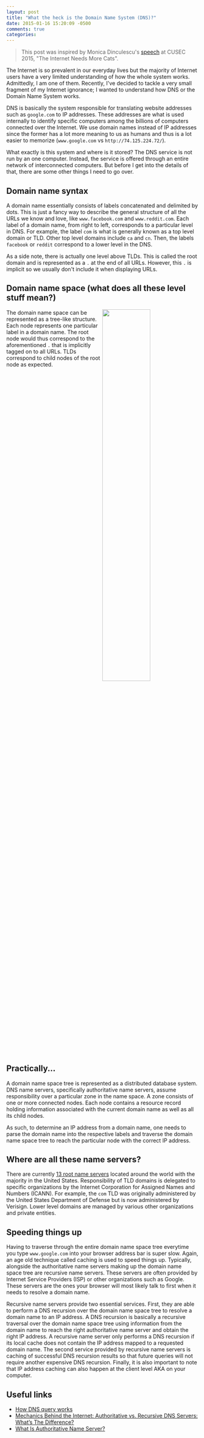 ```yaml
---
layout: post
title: "What the heck is the Domain Name System (DNS)?"
date: 2015-01-16 15:20:09 -0500
comments: true
categories: 
---
```


> This post was inspired by Monica Dinculescu's [speech](http://meowni.ca/posts/cat-dns-cascadia/) at CUSEC 2015, "The Internet Needs More Cats".

The Internet is so prevalent in our everyday lives but the majority of Internet users have a very limited understanding of how the whole system works. Admittedly, I am one of them. Recently, I've decided to tackle a very small fragment of my Internet ignorance; I wanted to understand how DNS or the Domain Name System works.

DNS is basically the system responsible for translating website addresses such as `google.com` to IP addresses. These addresses are what is used internally to identify specific computers among the billions of computers connected over the Internet. We use domain names instead of IP addresses since the former has a lot more meaning to us as humans and thus is a lot easier to memorize (`www.google.com` vs `http://74.125.224.72/`).

What exactly is this system and where is it stored? The DNS service is not run by an one computer. Instead, the service is offered through an entire network of interconnected computers. But before I get into the details of that, there are some other things I need to go over.

## Domain name syntax

A domain name essentially consists of labels concatenated and delimited by dots. This is just a fancy way to describe the general structure of all the URLs we know and love, like `www.facebook.com` and `www.reddit.com`. Each label of a domain name, from right to left, corresponds to a particular level in DNS. For example, the label `com` is what is generally known as a top level domain or TLD. Other top level domains include `ca` and `cn`. Then, the labels `facebook` or `reddit` correspond to a lower level in the DNS.

As a side note, there is actually one level above TLDs. This is called the root domain and is represented as a `.` at the end of all URLs. However, this `.` is implicit so we usually don't include it when displaying URLs.

## Domain name space (what does all these level stuff mean?)

<img align="right" style="width: 50%" src="http://upload.wikimedia.org/wikipedia/commons/b/b1/Domain_name_space.svg">

The domain name space can be represented as a tree-like structure. Each node represents one particular label in a domain name. The root node would thus correspond to the aforementioned `.` that is implicitly tagged on to all URLs. TLDs correspond to child nodes of the root node as expected.

<div style="clear: both; margin-bottom: 20px"></div>

## Practically...

A domain name space tree is represented as a distributed database system. DNS name servers, specifically authoritative name servers, assume responsibility over a particular zone in the name space. A zone consists of one or more connected nodes. Each node contains a resource record holding information associated with the current domain name as well as all its child nodes.

As such, to determine an IP address from a domain name, one needs to parse the domain name into the respective labels and traverse the domain name space tree to reach the particular node with the correct IP address.

## Where are all these name servers?

There are currently [13 root name servers](http://en.wikipedia.org/wiki/Root_name_server#Root_server_addresses) located around the world with the majority in the United States. Responsibility of TLD domains is delegated to specific organizations by the Internet Corporation for Assigned Names and Numbers (ICANN). For example, the `com` TLD was originally administered by the United States Department of Defense but is now administered by Verisign. Lower level domains are managed by various other organizations and private entities.

## Speeding things up

Having to traverse through the entire domain name space tree everytime you type `www.google.com` into your browser address bar is super slow. Again, an age old technique called caching is used to speed things up. Typically, alongside the authoritative name servers making up the domain name space tree are recursive name servers. These servers are often provided by Internet Service Providers (ISP) or other organizations such as Google. These servers are the ones your browser will most likely talk to first when it needs to resolve a domain name.

Recursive name servers provide two essential services. First, they are able to perform a DNS recursion over the domain name space tree to resolve a domain name to an IP address. A DNS recursion is basically a recursive traversal over the domain name space tree using information from the domain name to reach the right authoritative name server and obtain the right IP address. A recursive name server only performs a DNS recursion if its local cache does not contain the IP address mapped to a requested domain name. The second service provided by recursive name servers is caching of successful DNS recursion results so that future queries will not require another expensive DNS recursion. Finally, it is also important to note that IP address caching can also happen at the client level AKA on your computer.

## Useful links

* [How DNS query works](https://technet.microsoft.com/en-ca/library/cc775637%28v=ws.10%29.aspx)
* [Mechanics Behind the Internet: Authoritative vs. Recursive DNS Servers: What’s The Difference?](http://www.dnsmadeeasy.com/authoritative-vs-recursive-dns-servers-whats-the-difference/)
* [What Is Authoritative Name Server?](http://www.dnsknowledge.com/whatis/authoritative-name-server/)
